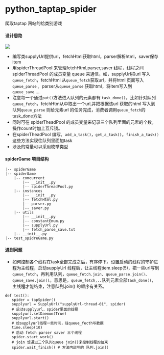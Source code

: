 python_taptap_spider
=====================

爬取taptap 网站的给类别游戏

#### 设计思路  

![](/)

- 编写类supplyUrl提供url，fetchHtml获取html，parser解析html，saver保存item
- 用spiderThreadPool 来管理fetchHtml,parser,saver 线程，线程之间spiderThreadPool 的成员变量 queue 来通信。如，supplyUrl把url 写入`queue_fetch`，fetchHtml 从`queue_fetch`获取url，并将html 页面写入 `queue_parse` ，parser从`queue_parse` 获取html，将item写入到`queue_save`.....
- 注意每一个通过`put()`方法进入队列的元素都有 `task_done()`，比如针对队列`queue_fetch`，fetchHtm从中取出一个url,并把根据该url 获取的html 写入到队列`queue_parse` 则给元素url 的任务完成，消费者调用`queue_fetch`的task_done方法
- 同时可在 spiderTheadPool 的成员变量来记录三个队列里面的元素的个数，操作count时加上互斥锁。
- 在spiderTheadPool 编写，`add_a_task()`，`get_a_task()`，`finish_a_task()`这些方法实现往队列里面加task
- 涉及的常量可以采用枚举类型

#### spiderGame 项目结构
```
|-- spiderGame
|-- spiderGame
    |-- concurrent
        |-- __init__.py
        |-- spiderThreadPool.py
    |-- instances
        |-- __init__.py
        |-- fetchHtml.py
        |-- parser.py
        |-- saver.py
    |-- utils
        |-- __init__.py
        |-- constantEnum.py
        |-- supplyUrl.py
        |-- fetch_parse_save.txt
    |-- __init__.py
|-- test_spidreGame.py
```

#### 遇到问题
- 如何控制各个线程在task全部完成之后，有序停下。设置启动的线程的守护进程为主线程，启动supplyUrl 线程后，让主线程tiem.sleep(5)，把一些url写到`queue_fetch`，再利用队列，`queue_fetch.join`、`queue_parse.join()`、`queue_save.join()`。意思是，`queue_fetch,..`队列元素全部`task_done()`，主线程才能结束，注意队列.join() 的顺序有关系。
```
def test():
   spider = tapSpider()
   supplyurl = SupplyUrl("supplyUrl-thread-01", spider)
   # 启动supplyurl，spider里面的线程
   supplyurl.setDaemon(True)
   supplyurl.start()
   # 给supplyurl线程一些时间，往queue_fecth写数据
   time.sleep(10)
   # 启动 fetch parser saver 三个线程
   spider.start_work()
   # join 想通过三个队列queue join()来控制线程的结束
   spider.wait_finish() # 方法内部写的 队列.join()
```